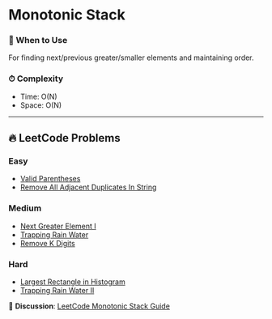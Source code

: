 # Monotonic Stack

### 📖 When to Use
For finding next/previous greater/smaller elements and maintaining order.

### ⏱ Complexity
- Time: O(N)
- Space: O(N)

---

## 🔥 LeetCode Problems

### Easy
- [Valid Parentheses](https://leetcode.com/problems/valid-parentheses/)
- [Remove All Adjacent Duplicates In String](https://leetcode.com/problems/remove-all-adjacent-duplicates-in-string/)

### Medium
- [Next Greater Element I](https://leetcode.com/problems/next-greater-element-i/)
- [Trapping Rain Water](https://leetcode.com/problems/trapping-rain-water/)
- [Remove K Digits](https://leetcode.com/problems/remove-k-digits/)

### Hard
- [Largest Rectangle in Histogram](https://leetcode.com/problems/largest-rectangle-in-histogram/)
- [Trapping Rain Water II](https://leetcode.com/problems/trapping-rain-water-ii/)

💬 **Discussion**: [LeetCode Monotonic Stack Guide](https://leetcode.com/discuss/general-discussion/657507/)
